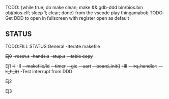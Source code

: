 
TODO: {while true; do make clean; make && gdb-ddd bin/bios.bin obj/bios.elf; sleep 1; clear; done} from the vscode play thingamabob
TODO: Get DDD to open in fullscreen with register open as default

## STATUS
  TODO:FILL STATUS
  General
    -Iterate makefile

  ~~Ej0~~
    ~~-reset.s~~
    ~~-hands.s~~
    ~~-stup.s~~
      ~~--table copy~~
    
  Ej1
    ~~-I~~
    -II
      ~~--makefile/ld~~
        ~~--timer~~
        ~~--gic~~
        ~~--uart~~
      ~~--board_init()~~
    ~~-III~~
      ~~--irq_handler:~~
      ~~--k_h_i()~~
    -Test interrupt from DDD

  Ej2

  Ej3
